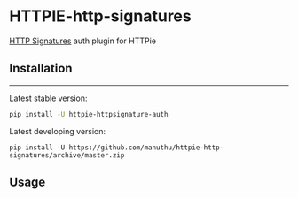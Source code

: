 # HTTPIE-http-signatures

 [HTTP Signatures](https://tools.ietf.org/html/draft-cavage-http-signatures-07) auth plugin for HTTPie

 ## Installation
 ------------

Latest stable version:

```bash
pip install -U httpie-httpsignature-auth
```
Latest developing version:
```
pip install -U https://github.com/manuthu/httpie-http-signatures/archive/master.zip
```
## Usage
